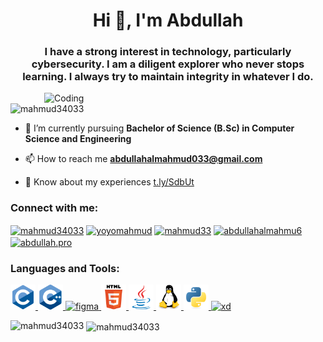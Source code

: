 <h1 align="center">Hi 👋, I'm Abdullah</h1>
<h3 align="center">I have a strong interest in technology, particularly cybersecurity. I am a diligent explorer who never stops learning. I always try to maintain integrity in whatever I do.</h3>
<!--<img align="right" alt="Coding" width="400" src="https://user-images.githubusercontent.com/74038190/212749447-bfb7e725-6987-49d9-ae85-2015e3e7cc41.gif">-->
<img align="right" alt="Coding" width="450" src="https://hack.codingblocks.com/_nuxt/img/maingif.1646021.gif">

<p align="left"> <img src="https://komarev.com/ghpvc/?username=mahmud34033&label=Profile%20views&color=0e75b6&style=flat" alt="mahmud34033" /> </p>

- 🌱 I’m currently pursuing **Bachelor of Science (B.Sc) in Computer Science and Engineering**

- 📫 How to reach me **abdullahalmahmud033@gmail.com**

- 📄 Know about my experiences [t.ly/SdbUt](https://t.ly/SdbUt)

<h3 align="left">Connect with me:</h3>
<p align="left">
<a href="https://linkedin.com/in/mahmud34033" target="blank"><img align="center" src="https://raw.githubusercontent.com/rahuldkjain/github-profile-readme-generator/master/src/images/icons/Social/linked-in-alt.svg" alt="mahmud34033" height="30" width="40" /></a>
<a href="https://fb.com/yoyomahmud" target="blank"><img align="center" src="https://raw.githubusercontent.com/rahuldkjain/github-profile-readme-generator/master/src/images/icons/Social/facebook.svg" alt="yoyomahmud" height="30" width="40" /></a>
<a href="https://www.codechef.com/users/mahmud33" target="blank"><img align="center" src="https://cdn.jsdelivr.net/npm/simple-icons@3.1.0/icons/codechef.svg" alt="mahmud33" height="30" width="40" /></a>
<a href="https://www.hackerrank.com/abdullahalmahmu6" target="blank"><img align="center" src="https://raw.githubusercontent.com/rahuldkjain/github-profile-readme-generator/master/src/images/icons/Social/hackerrank.svg" alt="abdullahalmahmu6" height="30" width="40" /></a>
<a href="https://codeforces.com/profile/abdullah.pro" target="blank"><img align="center" src="https://raw.githubusercontent.com/rahuldkjain/github-profile-readme-generator/master/src/images/icons/Social/codeforces.svg" alt="abdullah.pro" height="30" width="40" /></a>
</p>

<h3 align="left">Languages and Tools:</h3>
<p align="left"> <a href="https://www.cprogramming.com/" target="_blank" rel="noreferrer"> <img src="https://raw.githubusercontent.com/devicons/devicon/master/icons/c/c-original.svg" alt="c" width="40" height="40"/> </a> <a href="https://www.w3schools.com/cpp/" target="_blank" rel="noreferrer"> <img src="https://raw.githubusercontent.com/devicons/devicon/master/icons/cplusplus/cplusplus-original.svg" alt="cplusplus" width="40" height="40"/> </a> <a href="https://www.figma.com/" target="_blank" rel="noreferrer"> <img src="https://www.vectorlogo.zone/logos/figma/figma-icon.svg" alt="figma" width="40" height="40"/> </a> <a href="https://www.w3.org/html/" target="_blank" rel="noreferrer"> <img src="https://raw.githubusercontent.com/devicons/devicon/master/icons/html5/html5-original-wordmark.svg" alt="html5" width="40" height="40"/> </a> <a href="https://www.java.com" target="_blank" rel="noreferrer"> <img src="https://raw.githubusercontent.com/devicons/devicon/master/icons/java/java-original.svg" alt="java" width="40" height="40"/> </a> <a href="https://www.linux.org/" target="_blank" rel="noreferrer"> <img src="https://raw.githubusercontent.com/devicons/devicon/master/icons/linux/linux-original.svg" alt="linux" width="40" height="40"/> </a> <a href="https://www.python.org" target="_blank" rel="noreferrer"> <img src="https://raw.githubusercontent.com/devicons/devicon/master/icons/python/python-original.svg" alt="python" width="40" height="40"/> </a> <a href="https://www.adobe.com/products/xd.html" target="_blank" rel="noreferrer"> <img src="https://cdn.worldvectorlogo.com/logos/adobe-xd.svg" alt="xd" width="40" height="40"/> </a> </p>

<!--<p><img align="left" src="https://github-readme-stats.vercel.app/api/top-langs?username=mahmud34033&show_icons=true&locale=en&layout=compact" alt="mahmud34033" /></p>-->
<p><img align="left" src="https://github-readme-stats.vercel.app/api/top-langs/?username=mahmud34033&size_weight=0.5&count_weight=0.5" alt="mahmud34033" /></p>

<p>&nbsp;<img align="center" src="https://github-readme-stats.vercel.app/api?username=mahmud34033&show_icons=true&locale=en&theme=ambient_gradient" alt="mahmud34033" /></p>

<!--<p><img align="center" src="https://github-readme-streak-stats.herokuapp.com/?user=mahmud34033&theme=graywhite" alt="mahmud34033" /></p>-->
